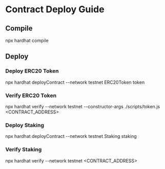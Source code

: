 # Contract Deploy Guide

## Compile

npx hardhat compile

## Deploy

### Deploy ERC20 Token

npx hardhat deployContract --network testnet ERC20Token token

### Verify ERC20 Token

npx hardhat verify --network testnet --constructor-args ./scripts/token.js <CONTRACT_ADDRESS>

### Deploy Staking

npx hardhat deployContract --network testnet Staking staking

### Verify Staking

npx hardhat verify --network testnet <CONTRACT_ADDRESS>

